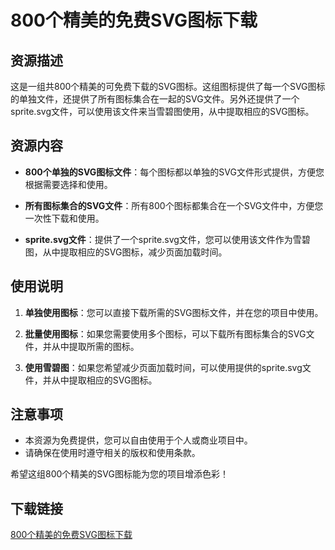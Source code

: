 # 800个精美的免费SVG图标下载

## 资源描述

这是一组共800个精美的可免费下载的SVG图标。这组图标提供了每一个SVG图标的单独文件，还提供了所有图标集合在一起的SVG文件。另外还提供了一个sprite.svg文件，可以使用该文件来当雪碧图使用，从中提取相应的SVG图标。

## 资源内容

- **800个单独的SVG图标文件**：每个图标都以单独的SVG文件形式提供，方便您根据需要选择和使用。
  
- **所有图标集合的SVG文件**：所有800个图标都集合在一个SVG文件中，方便您一次性下载和使用。

- **sprite.svg文件**：提供了一个sprite.svg文件，您可以使用该文件作为雪碧图，从中提取相应的SVG图标，减少页面加载时间。

## 使用说明

1. **单独使用图标**：您可以直接下载所需的SVG图标文件，并在您的项目中使用。

2. **批量使用图标**：如果您需要使用多个图标，可以下载所有图标集合的SVG文件，并从中提取所需的图标。

3. **使用雪碧图**：如果您希望减少页面加载时间，可以使用提供的sprite.svg文件，并从中提取相应的SVG图标。

## 注意事项

- 本资源为免费提供，您可以自由使用于个人或商业项目中。
- 请确保在使用时遵守相关的版权和使用条款。

希望这组800个精美的SVG图标能为您的项目增添色彩！

## 下载链接

[800个精美的免费SVG图标下载](https://pan.quark.cn/s/11831855e381)